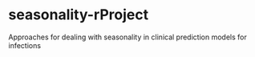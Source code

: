 # seasonality-rProject
Approaches for dealing with seasonality in clinical prediction models for infections
